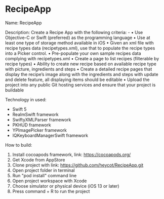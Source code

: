 # RecipeApp

Name: RecipeApp

Description:
Create a Recipe App with the following criteria: -
•	Use Objective-C or Swift (preferred) as the programming language
•	Use at least one type of storage method available in iOS 
•	Given an xml file with recipe types data (recipetypes.xml), use that to populate the recipe types into a Picker control. 
•	Pre-populate your own sample recipes data complying with recipetypes.xml
•	Create a page to list recipes (filterable by recipe types)
•	Ability to create new recipe based on available recipe type with picture, ingredients and steps
•	Create a detailed recipe pages that display the recipe’s image along with the ingredients and steps with update and delete feature, all displaying items should be editable
•	Upload the project into any public Git hosting services and ensure that your project is buildable

Technology in used:
+ Swift 5
+ RealmSwift framework
+ SwiftyXMLParser framework
+ PKHUD framework
+ YPImagePicker framework
+ IQKeyboardManagerSwift framework

How to build:
1. Install cocoapods framework, link: https://cocoapods.org/
2. Get Xcode from AppStore
3. Clone project with link: https://github.com/heycot/RecipeApp.git
4. Open project folder in terminal
5. Run "pod install" command line
6. Open project workspace with Xcode
7. Choose simulator or physical device (iOS 13 or later)
8. Press command + R to run the project
